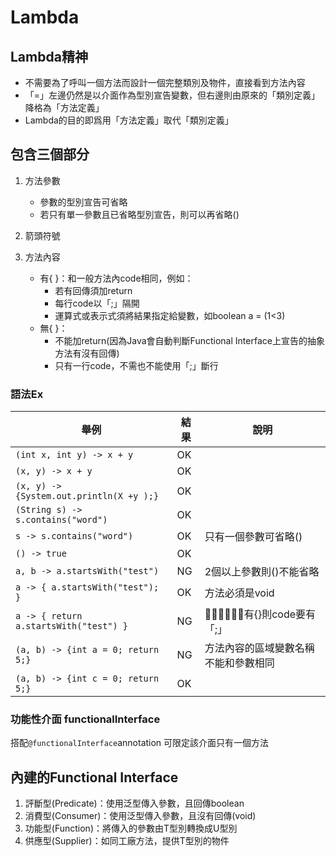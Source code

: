# Lambda

## Lambda精神

- 不需要為了呼叫一個方法而設計一個完整類別及物件，直接看到方法內容
- 「=」左邊仍然是以介面作為型別宣告變數，但右邊則由原來的「類別定義」降格為「方法定義」
- Lambda的目的即爲用「方法定義」取代「類別定義」

## 包含三個部分

1. 方法參數
   - 參數的型別宣告可省略
   - 若只有單一參數且已省略型別宣告，則可以再省略()

2. 箭頭符號
3. 方法內容
   - 有{ }：和一般方法內code相同，例如：
     - 若有回傳須加return
     - 每行code以「;」隔開
     - 運算式或表示式須將結果指定給變數，如boolean a = (1<3)
   - 無{ }：
     - 不能加return(因為Java會自動判斷Functional Interface上宣告的抽象方法有沒有回傳)
     - 只有一行code，不需也不能使用「;」斷行

### 語法Ex

| 舉例                                     | 結果 | 說明                                 |
| ---------------------------------------- | ---- | ------------------------------------ |
| `(int x, int y) -> x + y`                | OK   |                                      |
| `(x, y) -> x + y`                        | OK   |                                      |
| `(x, y) -> {System.out.println(X +y );}` | OK   |                                      |
| `(String s) -> s.contains("word")`       | OK   |                                      |
| `s -> s.contains("word")`                | OK   | 只有一個參數可省略()                 |
| `() -> true`                             | OK   |                                      |
| `a, b -> a.startsWith("test")`           | NG   | 2個以上參數則()不能省略              |
| `a -> { a.startsWith("test"); }`         | OK   | 方法必須是void                       |
| `a -> { return a.startsWith("test") }`   | NG   | 有{}則code要有「;」            |
| `(a, b) -> {int a = 0; return 5;}`       | NG   | 方法內容的區域變數名稱不能和參數相同 |
| `(a, b) -> {int c = 0; return 5;}`       | OK   |                                      |

### 功能性介面 functionalInterface

搭配`@functionalInterface`annotation 可限定該介面只有一個方法

## 內建的Functional Interface

1. 評斷型(Predicate)：使用泛型傳入參數，且回傳boolean
2. 消費型(Consumer)：使用泛型傳入參數，且沒有回傳(void)
3. 功能型(Function)：將傳入的參數由T型別轉換成U型別
4. 供應型(Supplier)：如同工廠方法，提供T型別的物件
